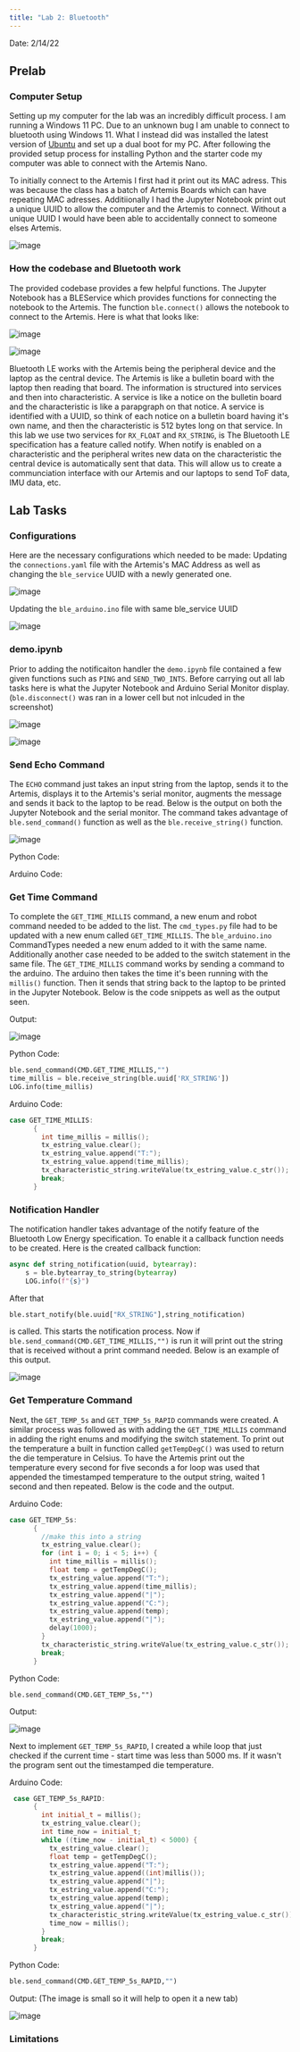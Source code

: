 ```yaml
---
title: "Lab 2: Bluetooth"
---
```


Date: 2/14/22

## Prelab

### Computer Setup
Setting up my computer for the lab was an incredibly difficult process. I am running a Windows 11 PC. Due to an unknown bug I am unable to connect to bluetooth using Windows 11. What I instead did was installed the latest version of [Ubuntu](https://ubuntu.com/download/desktop) and set up a dual boot for my PC. After following the provided setup process for installing Python and the starter code my computer was able to connect with the Artemis Nano.

To initially connect to the Artemis I first had it print out its MAC adress. This was because the class has a batch of Artemis Boards which can have repeating MAC adresses. Additiionally I had the Jupyter Notebook print out a unique UUID to allow the computer and the Artemis to connect. Without a unique UUID I would have been able to accidentally connect to someone elses Artemis. 

![image](https://user-images.githubusercontent.com/123790450/218936223-58eb0ee1-40bf-448c-a938-64925845a9c7.png)

### How the codebase and Bluetooth work
The provided codebase provides a few helpful functions. The Jupyter Notebook has a BLEService which provides functions for connecting the notebook to the Artemis. The function `ble.connect()` allows the notebook to connect to the Artemis. Here is what that looks like:

![image](https://user-images.githubusercontent.com/123790450/218937721-ca65f610-3b91-4eaf-8e0f-34b0a2916a9f.png)

![image](https://user-images.githubusercontent.com/123790450/218937771-e4c33b48-0364-43ed-ac14-72c17414c6fe.png)

Bluetooth LE works with the Artemis being the peripheral device and the laptop as the central device. The Artemis is like a bulletin board with the laptop then reading that board. The information is structured into services and then into characteristic. A service is like a notice on the bulletin board and the characteristic is like a parapgraph on that notice. A service is identified with a UUID, so think of each notice on a bulletin board having it's own name, and then the characteristic is 512 bytes long on that service. In this lab we use two services for `RX_FLOAT` and `RX_STRING`, is The Bluetooth LE specification has a feature called notify. When notify is enabled on a characteristic and the peripheral writes new data on the characteristic the central device is automatically sent that data. This will allow us to create a communciation interface with our Artemis and our laptops to send ToF data, IMU data, etc.

## Lab Tasks

### Configurations
Here are the necessary configurations which needed to be made:
Updating the `connections.yaml` file with the Artemis's MAC Address as well as changing the `ble_service` UUID with a newly generated one.

![image](https://user-images.githubusercontent.com/123790450/218940423-10ee21c8-04ae-4600-a2b1-5cb922eddbf5.png)

Updating the `ble_arduino.ino` file with same ble_service UUID

![image](https://user-images.githubusercontent.com/123790450/218940691-e28c5ad3-8d8d-4ff5-85f1-8a25528a56db.png)

### demo.ipynb
Prior to adding the notificaiton handler the `demo.ipynb` file contained a few given functions such as `PING` and `SEND_TWO_INTS`. Before carrying out all lab tasks here is what the Jupyter Notebook and Arduino Serial Monitor display. (`ble.disconnect()` was ran in a lower cell but not inlcuded in the screenshot)

![image](https://user-images.githubusercontent.com/123790450/218941576-9f667fa8-684c-4d6e-a340-4b7508caff24.png)

![image](https://user-images.githubusercontent.com/123790450/218941636-b0fbe44c-742d-40d4-acd7-381213b1dd1d.png)

### Send Echo Command
The `ECHO` command just takes an input string from the laptop, sends it to the Artemis, displays it to the Artemis's serial monitor, augments the message and sends it back to the laptop to be read. Below is the output on both the Jupyter Notebook and the serial monitor. The command takes advantage of `ble.send_command()` function as well as the `ble.receive_string()` function.

![image](https://user-images.githubusercontent.com/123790450/218943983-a77e5d49-206b-4e70-af11-13bd99165bdd.png)


Python Code:

<script src="https://gist.github.com/rkansara1/2c24fb483f15776e12e0e667a895b8ed.js"></script>

Arduino Code:

<script src="https://gist.github.com/rkansara1/8a7b11c517f778abaa272e893287456f.js"></script>


### Get Time Command
To complete the `GET_TIME_MILLIS` command, a new enum and robot command needed to be added to the list. The `cmd_types.py` file had to be updated with a new enum called `GET_TIME_MILLIS`. The `ble_arduino.ino` CommandTypes needed a new enum added to it with the same name. Additionally another case needed to be added to the switch statement in the same file. The `GET_TIME_MILLIS` command works by sending a command to the arduino. The arduino then takes the time it's been running with the `millis()` function. Then it sends that string back to the laptop to be printed in the Jupyter Notebook. Below is the code snippets as well as the output seen.

Output:

![image](https://user-images.githubusercontent.com/123790450/218945664-1c9f9880-930b-43ab-9f11-9f9abb95bfc9.png)

Python Code:

```python
ble.send_command(CMD.GET_TIME_MILLIS,"")
time_millis = ble.receive_string(ble.uuid['RX_STRING'])
LOG.info(time_millis)
```
Arduino Code:

```c++
case GET_TIME_MILLIS:
      {
        int time_millis = millis();
        tx_estring_value.clear();
        tx_estring_value.append("T:");
        tx_estring_value.append(time_millis);
        tx_characteristic_string.writeValue(tx_estring_value.c_str());
        break;
      }
```

### Notification Handler

The notification handler takes advantage of the notify feature of the Bluetooth Low Energy specification. To enable it a callback function needs to be created. Here is the created callback function: 

```python
async def string_notification(uuid, bytearray):
    s = ble.bytearray_to_string(bytearray)
    LOG.info(f"{s}")
```
After that
```python
ble.start_notify(ble.uuid["RX_STRING"],string_notification)
```
is called. This starts the notification process. Now if `ble.send_command(CMD.GET_TIME_MILLIS,"")` is run it will print out the string that is received without a print command needed. Below is an example of this output.

![image](https://user-images.githubusercontent.com/123790450/218947615-dbf7201f-5b78-4ddf-b61f-662bfeb86eb0.png)

### Get Temperature Command

Next, the `GET_TEMP_5s` and `GET_TEMP_5s_RAPID` commands were created. A similar process was followed as with adding the `GET_TIME_MILLIS` command in adding the right enums and modifying the switch statement. To print out the temperature a built in function called `getTempDegC()` was used to return the die temperature in Celsius. To have the Artemis print out the temperature every second for five seconds a for loop was used that appended the timestamped temperature to the output string, waited 1 second and then repeated. Below is the code and the output.

Arduino Code:
```c++
case GET_TEMP_5s:
      {
        //make this into a string
        tx_estring_value.clear();
        for (int i = 0; i < 5; i++) {
          int time_millis = millis();
          float temp = getTempDegC();
          tx_estring_value.append("T:");
          tx_estring_value.append(time_millis);
          tx_estring_value.append("|");
          tx_estring_value.append("C:");
          tx_estring_value.append(temp);
          tx_estring_value.append("|");
          delay(1000);
        }
        tx_characteristic_string.writeValue(tx_estring_value.c_str());
        break;
      }
```
Python Code:
```
ble.send_command(CMD.GET_TEMP_5s,"")
```
Output:

![image](https://user-images.githubusercontent.com/123790450/218948668-ca268fa1-d343-4399-8f14-afb4580cff70.png)

Next to implement `GET_TEMP_5s_RAPID`, I created a while loop that just checked if the current time - start time was less than 5000 ms. If it wasn't the program sent out the timestamped die temperature.

Arduino Code:
```c++
 case GET_TEMP_5s_RAPID:
      {
        int initial_t = millis();
        tx_estring_value.clear();
        int time_now = initial_t;
        while ((time_now - initial_t) < 5000) {
          tx_estring_value.clear();
          float temp = getTempDegC();
          tx_estring_value.append("T:");
          tx_estring_value.append((int)millis());
          tx_estring_value.append("|");
          tx_estring_value.append("C:");
          tx_estring_value.append(temp);
          tx_estring_value.append("|");
          tx_characteristic_string.writeValue(tx_estring_value.c_str());
          time_now = millis();
        }
        break;
      }
```

Python Code:

```python
ble.send_command(CMD.GET_TEMP_5s_RAPID,"")
```

Output: (The image is small so it will help to open it a new tab)

![image](https://user-images.githubusercontent.com/123790450/218949873-468f5669-73ad-4996-b850-8a056f772b9b.png)




### Limitations

